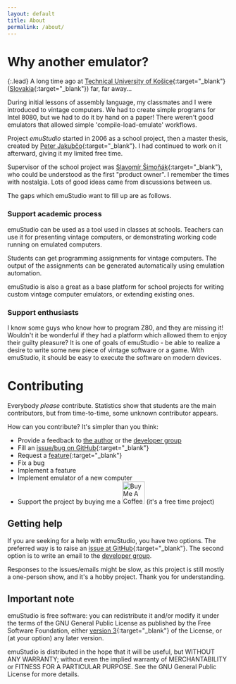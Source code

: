 ```yaml
---
layout: default
title: About
permalink: /about/
---
```


# Why another emulator?

{:.lead}
A long time ago at [Technical University of Košice][tuke]{:target="_blank"} ([Slovakia][tukesk]{:target="_blank"}) far,
far away...

During initial lessons of assembly language, my classmates and I were introduced to vintage computers. We had to
create simple programs for Intel 8080, but we had to do it by hand on a paper! There weren't good emulators that
allowed simple 'compile-load-emulate' workflows.

Project _emuStudio_ started in 2006 as a school project, then a master thesis, created by [Peter Jakubčo][peterj]{:target="_blank"}. I had continued to work on it afterward, giving it my limited free time.

Supervisor of the school project was [Slavomír Šimoňák][slavos]{:target="_blank"}, who could be understood as the first "product owner". I remember the times with nostalgia. Lots of good ideas came from discussions between us.


The gaps which emuStudio want to fill up are as follows.

### Support academic process 

emuStudio can be used as a tool used in classes at schools. Teachers can use it for presenting vintage computers, or
demonstrating working code running on emulated computers.

Students can get programming assignments for vintage computers. The output of the assignments can be generated
automatically using emulation automation.

emuStudio is also a great as a base platform for school projects for writing custom vintage computer emulators, or
extending existing ones.

### Support enthusiasts

I know some guys who know how to program Z80, and they are missing it! Wouldn't it be wonderful if they had a platform
which allowed them to enjoy their guilty pleasure? It is one of goals of emuStudio - be able to realize a desire to
write some new piece of vintage software or a game. With emuStudio, it should be easy to execute the software on modern
devices.  

# Contributing

Everybody *please* contribute. Statistics show that students are the main contributors, but from time-to-time,
some unknown contributor appears. 

How can you contribute? It's simpler than you think:

- Provide a feedback to [the author](mailto:pjakubco@gmail.com) or the [developer group](mailto:emustudio@googlegroups.com)
- Fill an [issue/bug on GitHub](https://github.com/emustudio/emuStudio/issues/new?assignees=&labels=&template=bug_report.md&title=){:target="_blank"}
- Request a [feature](https://github.com/emustudio/emuStudio/issues/new?assignees=&labels=&template=feature_request.md&title=){:target="_blank"}
- Fix a bug
- Implement a feature
- Implement emulator of a new computer
- Support the project by buying me a <a href="https://www.buymeacoffee.com/vbmacher" target="_blank"><img src="https://cdn.buymeacoffee.com/buttons/bmc-new-btn-logo.svg" alt="Buy Me A Coffee" style="height: 51px !important;" ></a> (it's a free time project)

## Getting help

If you are seeking for a help with emuStudio, you have two options. The preferred way is to raise
an [issue at GitHub](https://github.com/emustudio/emuStudio/issues/new/choose){:target="_blank"}.
The second option is to write an email to the [developer group](mailto:emustudio@googlegroups.com).

Responses to the issues/emails might be slow, as this project is still mostly a one-person show, and it's a
hobby project. Thank you for understanding.

## Important note

emuStudio is free software: you can redistribute it and/or modify 
it under the terms of the GNU General Public License as published by
the Free Software Foundation, either [version 3][gpl3]{:target="_blank"} of the License, or
(at your option) any later version.

emuStudio is distributed in the hope that it will be useful,
but WITHOUT ANY WARRANTY; without even the implied warranty of
MERCHANTABILITY or FITNESS FOR A PARTICULAR PURPOSE.  See the
GNU General Public License for more details.



[mame]: https://www.mamedev.org/
[simh]: https://github.com/simh/simh
[peterj]: https://github.com/vbmacher
[slavos]: https://kpi.fei.tuke.sk/sk/person/slavomir-simonak
[tuke]: https://www.tuke.sk
[tukesk]: https://goo.gl/maps/9hoGFpr5q17GxF9M6
[gpl3]: https://www.gnu.org/licenses/gpl-3.0.html